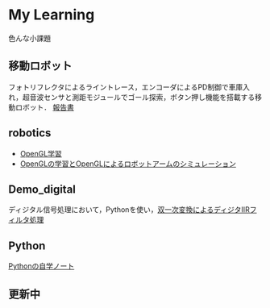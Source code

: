 # My Learning

色んな小課題

## 移動ロボット
フォトリフレクタによるライントレース，エンコーダによるPD制御で車庫入れ，超音波センサと測距モジュールでゴール探索，ボタン押し機能を搭載する移動ロボット．
[報告書](https://github.com/youkoutaku/my-learning/blob/main/%E7%A7%BB%E5%8B%95%E3%83%AD%E3%83%9C%E3%83%83%E3%83%88/%E6%9C%80%E7%B5%82%E5%A0%B1%E5%91%8A%E6%9B%B8_20t1126n_YANG%20GUANGZE.pdf)

## robotics
- [OpenGL学習](https://github.com/youkoutaku/my-learning/tree/main/robotics/OpenGL_study)
- [OpenGLの学習とOpenGLによるロボットアームのシミュレーション](https://github.com/youkoutaku/my-learning/tree/main/robotics/prg/20t1126n(YANG%20GUANGZE))

## Demo_digital
ディジタル信号処理において，Pythonを使い，[双一次変換によるディジタIIRフィルタ処理](https://github.com/youkoutaku/my-learning/blob/main/Demo_digital/digital/digital.ipynb)

## Python
[Pythonの自学ノート](https://github.com/youkoutaku/my-learning/tree/main/Python)

## 更新中
